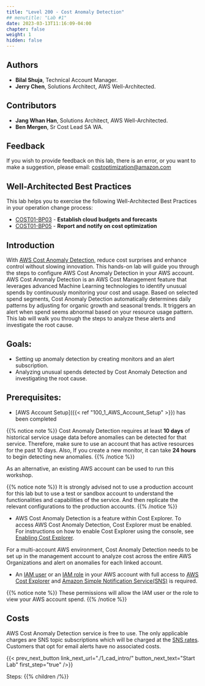 ```yaml
---
title: "Level 200 - Cost Anomaly Detection"
## menutitle: "Lab #1"
date: 2023-03-13T11:16:09-04:00
chapter: false
weight: 1
hidden: false
---
```


## Authors
* **Bilal Shuja**, Technical Account Manager.
* **Jerry Chen**, Solutions Architect, AWS Well-Architected.

## Contributors
* **Jang Whan Han**, Solutions Architect, AWS Well-Architected.
* **Ben Mergen**, Sr Cost Lead SA WA.

## Feedback
If you wish to provide feedback on this lab, there is an error, or you want to make a suggestion, please email: costoptimization@amazon.com

## Well-Architected Best Practices

This lab helps you to exercise the following Well-Architected Best Practices in your operation change process:

* [COST01-BP03](https://docs.aws.amazon.com/wellarchitected/latest/framework/cost_cloud_financial_management_budget_forecast.html) - **Establish cloud budgets and forecasts**
* [COST01-BP05](https://docs.aws.amazon.com/wellarchitected/2022-03-31/framework/cost_cloud_financial_management_usage_report.html) - **Report and notify on cost optimization**


## Introduction

 With [AWS Cost Anomaly Detection,](https://aws.amazon.com/aws-cost-management/aws-cost-anomaly-detection/) reduce cost surprises and enhance control without slowing innovation. This hands-on lab will guide you through the steps to configure AWS Cost Anomaly Detection in your AWS account. AWS Cost Anomaly Detection is an AWS Cost Management feature that leverages advanced Machine Learning technologies to identify unusual spends by continuously monitoring your cost and usage. Based on selected spend segments, Cost Anomaly Detection automatically determines daily patterns by adjusting for organic growth and seasonal trends. It triggers an alert when spend seems abnormal based on your resource usage pattern. This lab will walk you through the steps to analyze these alerts and investigate the root cause.


## Goals: 

* Setting up anomaly detection by creating monitors and an alert subscription.
* Analyzing unusual spends detected by Cost Anomaly Detection and investigating the root cause.


## Prerequisites:

* [AWS Account Setup]({{< ref "100_1_AWS_Account_Setup" >}}) has been completed

{{% notice note %}}
Cost Anomaly Detection requires at least **10 days** of historical service usage data before anomalies can be detected for that service. Therefore, make sure to use an account that has active resources for the past 10 days. Also, If you create a new monitor, it can take **24 hours** to begin detecting new anomalies. 
{{% /notice %}}

As an alternative, an existing AWS account can be used to run this workshop.

{{% notice note %}}
It is strongly advised not to use a production account for this lab but to use a test or sandbox account to understand the functionalities and capabilities of the service. And then replicate the relevant configurations to the production accounts.
{{% /notice %}}

* AWS Cost Anomaly Detection is a feature within Cost Explorer. To access AWS Cost Anomaly Detection, Cost Explorer must be enabled. For instructions on how to enable Cost Explorer using the console, see [Enabling Cost Explorer](https://docs.aws.amazon.com/cost-management/latest/userguide/ce-enable.html).

For a multi-account AWS environment, Cost Anomaly Detection needs to be set up in the management account to analyze cost across the entire AWS Organizations and alert on anomalies for each linked account.

* An [IAM user](https://docs.aws.amazon.com/IAM/latest/UserGuide/id_users.html) or an [IAM role](https://docs.aws.amazon.com/IAM/latest/UserGuide/id_roles.html) in your AWS account with full access to [AWS Cost Explorer](https://aws.amazon.com/aws-cost-management/aws-cost-explorer/) and [Amazon Simple Notification Service(SNS)](https://aws.amazon.com/sns/) is required.

{{% notice note %}}
These permissions will allow the IAM user or the role to view your AWS account spend.
{{% /notice %}}

## Costs

AWS Cost Anomaly Detection service is free to use. The only applicable charges are SNS topic subscriptions which will be charged at the [SNS rates](https://aws.amazon.com/sns/pricing/). Customers that opt for email alerts have no associated costs.

{{< prev_next_button link_next_url="./1_cad_intro/" button_next_text="Start Lab" first_step="true" />}}

Steps:
{{% children  /%}}
